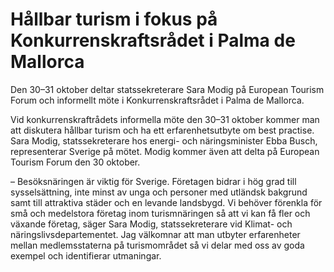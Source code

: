 # Hållbar turism i fokus på Konkurrenskraftsrådet i Palma de Mallorca

Den 30–31 oktober deltar statssekreterare Sara Modig på European Tourism Forum och informellt möte i Konkurrenskraftsrådet i Palma de Mallorca.

Vid konkurrenskraftrådets informella möte den 30–31 oktober kommer man att diskutera hållbar turism och ha ett erfarenhetsutbyte om best practise. Sara Modig, statssekreterare hos energi- och näringsminister Ebba Busch, representerar Sverige på mötet. Modig kommer även att delta på European Tourism Forum den 30 oktober.

– Besöksnäringen är viktig för Sverige. Företagen bidrar i hög grad till sysselsättning, inte minst av unga och personer med utländsk bakgrund samt till attraktiva städer och en levande landsbygd. Vi behöver förenkla för små och medelstora företag inom turismnäringen så att vi kan få fler och växande företag, säger Sara Modig, statssekreterare vid Klimat- och näringslivsdepartementet. Jag välkomnar att man utbyter erfarenheter mellan medlemsstaterna på turismområdet så vi delar med oss av goda exempel och identifierar utmaningar.
